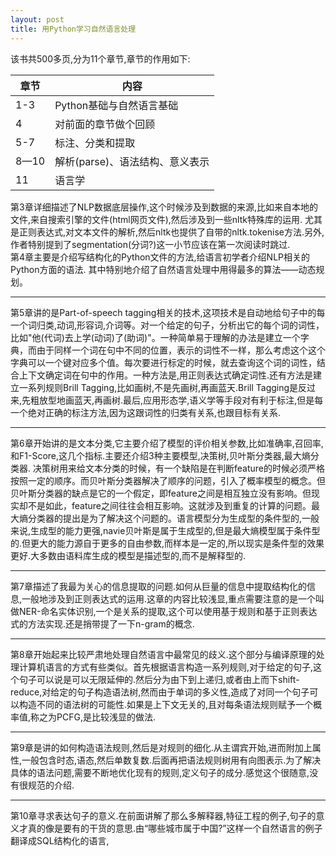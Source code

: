 ```yaml
---
layout: post
title: 用Python学习自然语言处理
---
```

该书共500多页,分为11个章节,章节的作用如下:  

| 章节 | 内容 |
| --- | ----------- |
| 1-3 | Python基础与自然语言基础 |
| 4 | 对前面的章节做个回顾 |
| 5-7 | 标注、分类和提取 |
| 8—10 | 解析(parse)、语法结构、意义表示 | 
| 11 | 语言学 |

第3章详细描述了NLP数据底层操作,这个时候涉及到数据的来源,比如来自本地的文件,来自搜索引擎的文件(html网页文件),然后涉及到一些nltk特殊库的运用.
尤其是正则表达式,对文本文件的解析,然后nltk也提供了自带的nltk.tokenise方法.另外,作者特别提到了segmentation(分词?)这一小节应该在第一次阅读时跳过.  
第4章主要是介绍写结构化的Python文件的方法,给语言初学者介绍NLP相关的Python方面的语法. 其中特别地介绍了自然语言处理中用得最多的算法——动态规划。 

---
第5章讲的是Part-of-speech tagging相关的技术,这项技术是自动地给句子中的每一个词归类,动词,形容词,介词等。对一个给定的句子，分析出它的每个词的词性，比如"他(代词)去上学(动词)了(助词)"。一种简单易于理解的办法是建立一个字典，而由于同样一个词在句中不同的位置，表示的词性不一样，那么考虑这个这个字典可以一个键对应多个值。每次要进行标定的时候，就去查询这个词的词性，结合上下文确定词在句中的作用。一种方法是,用正则表达式确定词性.还有方法是建立一系列规则Brill 
Tagging,比如画树,不是先画树,再画蓝天.Brill Tagging是反过来,先粗放型地画蓝天,再画树.最后,应用形态学,语义学等手段对有利于标注,但是每一个绝对正确的标注方法,因为这跟词性的归类有关系,也跟目标有关系.

---  
第6章开始讲的是文本分类,它主要介绍了模型的评价相关参数,比如准确率,召回率,和F1-Score,这几个指标.主要还介绍3种主要模型,决策树,贝叶斯分类器,最大熵分类器.
决策树用来给文本分类的时候，有一个缺陷是在判断feature的时候必须严格按照一定的顺序。而贝叶斯分类器解决了顺序的问题，引入了概率模型的概念。但贝叶斯分类器的缺点是它的一个假定，即feature之间是相互独立没有影响。但现实却不是如此，feature之间往往会相互影响。这就涉及到重复的计算的问题。最大熵分类器的提出是为了解决这个问题的。语言模型分为生成型的条件型的,一般来说,生成型的能力更强,navie贝叶斯是属于生成型的,但是最大熵模型属于条件型的.但更大的能力源自于更多的自由参数,而样本是一定的,所以现实是条件型的效果更好.大多数由语料库生成的模型是描述型的,而不是解释型的.

---  
第7章描述了我最为关心的信息提取的问题.如何从巨量的信息中提取结构化的信息,一般地涉及到正则表达式的运用.这章的内容比较浅显,重点需要注意的是一个叫做NER-命名实体识别,一个是关系的提取,这个可以使用基于规则和基于正则表达式的方法实现.还是捎带提了一下n-gram的概念.

---  
第8章开始起来比较严肃地处理自然语言中最常见的歧义.这个部分与编译原理的处理计算机语言的方式有些类似。首先根据语言构造一系列规则,对于给定的句子,这个句子可以说是可以无限延伸的.然后分为由下到上递归,或者由上而下shift-reduce,对给定的句子构造语法树,然而由于单词的多义性,造成了对同一个句子可以构造不同的语法树的可能性.如果是上下文无关的,且对每条语法规则赋予一个概率值,称之为PCFG,是比较浅显的做法.

---
第9章是讲的如何构造语法规则,然后是对规则的细化.从主谓宾开始,进而附加上属性,一般包含时态,语态,然后单数复数.后面再把语法规则树用有向图表示.为了解决具体的语法问题,需要不断地优化现有的规则,定义句子的成分.感觉这个很随意,没有很规范的介绍.

---
第10章寻求表达句子的意义.在前面讲解了那么多解释器,特征工程的例子,句子的意义才真的像是要有的干货的意思.由“哪些城市属于中国?”这样一个自然语言的例子翻译成SQL结构化的语言,



